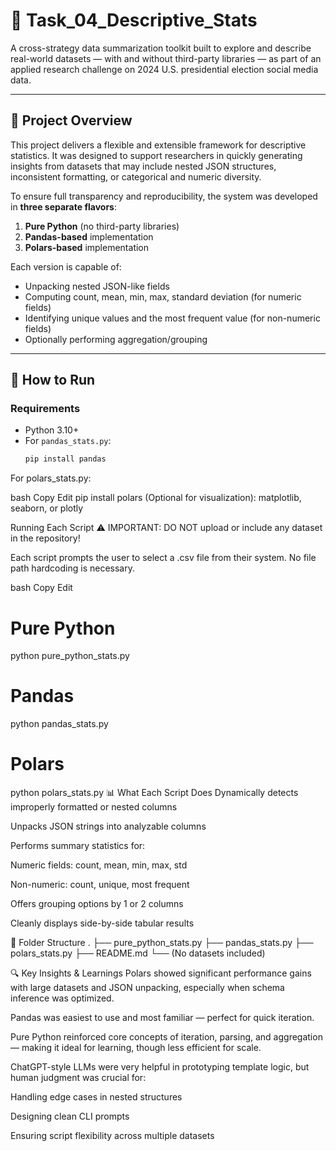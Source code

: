 # 🧠 Task_04_Descriptive_Stats

A cross-strategy data summarization toolkit built to explore and describe real-world datasets — with and without third-party libraries — as part of an applied research challenge on 2024 U.S. presidential election social media data.

---

## 📌 Project Overview

This project delivers a flexible and extensible framework for descriptive statistics. It was designed to support researchers in quickly generating insights from datasets that may include nested JSON structures, inconsistent formatting, or categorical and numeric diversity.

To ensure full transparency and reproducibility, the system was developed in **three separate flavors**:

1. **Pure Python** (no third-party libraries)
2. **Pandas-based** implementation
3. **Polars-based** implementation

Each version is capable of:
- Unpacking nested JSON-like fields
- Computing count, mean, min, max, standard deviation (for numeric fields)
- Identifying unique values and the most frequent value (for non-numeric fields)
- Optionally performing aggregation/grouping

---

## 🚀 How to Run

### Requirements

- Python 3.10+
- For `pandas_stats.py`:
  ```bash
  pip install pandas
For polars_stats.py:

bash
Copy
Edit
pip install polars
(Optional for visualization): matplotlib, seaborn, or plotly

Running Each Script
⚠️ IMPORTANT: DO NOT upload or include any dataset in the repository!

Each script prompts the user to select a .csv file from their system. No file path hardcoding is necessary.

bash
Copy
Edit
# Pure Python
python pure_python_stats.py

# Pandas
python pandas_stats.py

# Polars
python polars_stats.py
📊 What Each Script Does
Dynamically detects improperly formatted or nested columns

Unpacks JSON strings into analyzable columns

Performs summary statistics for:

Numeric fields: count, mean, min, max, std

Non-numeric: count, unique, most frequent

Offers grouping options by 1 or 2 columns

Cleanly displays side-by-side tabular results

📁 Folder Structure
.
├── pure_python_stats.py
├── pandas_stats.py
├── polars_stats.py
├── README.md
└── (No datasets included)

🔍 Key Insights & Learnings
Polars showed significant performance gains with large datasets and JSON unpacking, especially when schema inference was optimized.

Pandas was easiest to use and most familiar — perfect for quick iteration.

Pure Python reinforced core concepts of iteration, parsing, and aggregation — making it ideal for learning, though less efficient for scale.

ChatGPT-style LLMs were very helpful in prototyping template logic, but human judgment was crucial for:

Handling edge cases in nested structures

Designing clean CLI prompts

Ensuring script flexibility across multiple datasets
